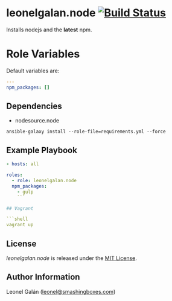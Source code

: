 # leonelgalan.node [![Build Status](https://travis-ci.org/leonelgalan/ansible-node.svg)](https://travis-ci.org/leonelgalan/ansible-node)

Installs nodejs and the **latest** npm.

# Role Variables

Default variables are:

```yml
---
npm_packages: []
```

## Dependencies

* nodesource.node

```shell
ansible-galaxy install --role-file=requirements.yml --force
```

## Example Playbook
```yml
- hosts: all

roles:
  - role: leonelgalan.node
  npm_packages:
    - gulp
    ```

## Vagrant

```shell
vagrant up
```

## License

_leonelgalan.node_ is released under the [MIT License](http://opensource.org/licenses/MIT  ).

## Author Information

Leonel Galán (<leonel@smashingboxes.com>)
